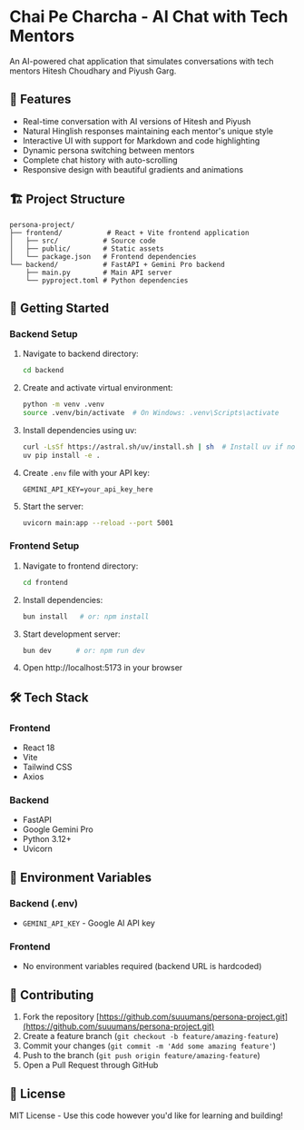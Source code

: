 # Chai Pe Charcha - AI Chat with Tech Mentors

An AI-powered chat application that simulates conversations with tech mentors Hitesh Choudhary and Piyush Garg.

## 🌟 Features

- Real-time conversation with AI versions of Hitesh and Piyush
- Natural Hinglish responses maintaining each mentor's unique style
- Interactive UI with support for Markdown and code highlighting
- Dynamic persona switching between mentors
- Complete chat history with auto-scrolling
- Responsive design with beautiful gradients and animations

## 🏗️ Project Structure

```
persona-project/
├── frontend/           # React + Vite frontend application
│   ├── src/           # Source code
│   ├── public/        # Static assets
│   └── package.json   # Frontend dependencies
└── backend/           # FastAPI + Gemini Pro backend
    ├── main.py        # Main API server
    └── pyproject.toml # Python dependencies
```

## 🚀 Getting Started

### Backend Setup

1. Navigate to backend directory:
   ```bash
   cd backend
   ```

2. Create and activate virtual environment:
   ```bash
   python -m venv .venv
   source .venv/bin/activate  # On Windows: .venv\Scripts\activate
   ```

3. Install dependencies using uv:
   ```bash
   curl -LsSf https://astral.sh/uv/install.sh | sh  # Install uv if not already installed
   uv pip install -e .
   ```

4. Create `.env` file with your API key:
   ```
   GEMINI_API_KEY=your_api_key_here
   ```

5. Start the server:
   ```bash
   uvicorn main:app --reload --port 5001
   ```

### Frontend Setup

1. Navigate to frontend directory:
   ```bash
   cd frontend
   ```

2. Install dependencies:
   ```bash
   bun install   # or: npm install
   ```

3. Start development server:
   ```bash
   bun dev      # or: npm run dev
   ```

4. Open http://localhost:5173 in your browser

## 🛠️ Tech Stack

### Frontend
- React 18
- Vite
- Tailwind CSS
- Axios

### Backend
- FastAPI
- Google Gemini Pro
- Python 3.12+
- Uvicorn

## 📝 Environment Variables

### Backend (.env)
- `GEMINI_API_KEY` - Google AI API key

### Frontend
- No environment variables required (backend URL is hardcoded)

## 🤝 Contributing

1. Fork the repository [https://github.com/suuumans/persona-project.git](https://github.com/suuumans/persona-project.git)
2. Create a feature branch (`git checkout -b feature/amazing-feature`)
3. Commit your changes (`git commit -m 'Add some amazing feature'`)
4. Push to the branch (`git push origin feature/amazing-feature`)
5. Open a Pull Request through GitHub

## 📄 License

MIT License - Use this code however you'd like for learning and building!
